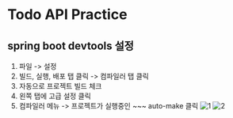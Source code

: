 # Todo API Practice
## spring boot devtools 설정

1. 파일 -> 설정
2. 빌드, 실행, 배포 탭 클릭 -> 컴파일러 탭 클릭
3. 자동으로 프로젝트 빌드 체크
4. 왼쪽 탭에 고급 설정 클릭
5. 컴파일러 메뉴 -> 프로젝트가 실행중인 ~~~ auto-make 클릭
![1](https://github.com/hansolpn/todo-api/assets/142369934/4a537bdc-bfbb-44bb-b33f-a76f7e3a5f8b)
![2](https://github.com/hansolpn/todo-api/assets/142369934/ecb5c902-9e96-4567-a56f-ed7d2dba87cc)
